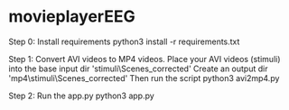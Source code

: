 # movieplayerEEG

Step 0: Install requirements
python3 install -r requirements.txt

Step 1: Convert AVI videos to MP4 videos. 
Place your AVI videos (stimuli) into the base input dir 'stimuli\Scenes_corrected'
Create an output dir 'mp4\stimuli\Scenes_corrected'
Then run the script 
python3 avi2mp4.py

Step 2: Run the app.py 
python3 app.py
